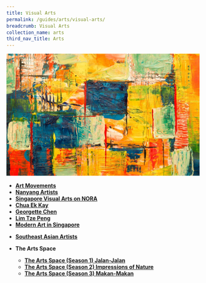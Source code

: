 ```yaml
---
title: Visual Arts
permalink: /guides/arts/visual-arts/
breadcrumb: Visual Arts
collection_name: arts
third_nav_title: Arts
---
```

<img src="/images/category/visual-arts.jpg" alt="visual arts banner" style="width:800px;" />

- [**Art Movements**](/guides/arts/visual-arts/art-movements)
- [**Nanyang Artists**](/guides/arts/visual-arts/nanyangartists)
- [**Singapore Visual Arts on NORA**](/guides/arts/visual-arts/singapore-visual-arts-on-nora)
- [**Chua Ek Kay**](/guides/singapore/people/chua-ek-kay)
- [**Georgette Chen**](/guides/singapore/people/georgette-chen)
- [**Lim Tze Peng**](/guides/singapore/people/lim-tze-peng)
- [**Modern Art in Singapore**](/guides/arts/visual-arts/modern-art-in-singapore)
<!--- [**Virtual Arts and Culture**](/guides/arts/visual-arts/virtual-arts)-->
- [**Southeast Asian Artists**](/guides/arts/visual-arts/sea-artists)

- **The Arts Space**
  - [**The Arts Space (Season 1) Jalan-Jalan**](/guides/arts/visual-arts/the-arts-space-season1-jalan-jalan)
  - [**The Arts Space (Season 2) Impressions of Nature**](/guides/arts/visual-arts/the-arts-space-season2-impressions-of-nature)
  - [**The Arts Space (Season 3) Makan-Makan**](/guides/arts/visual-arts/the-arts-space-season3-makan-makan)